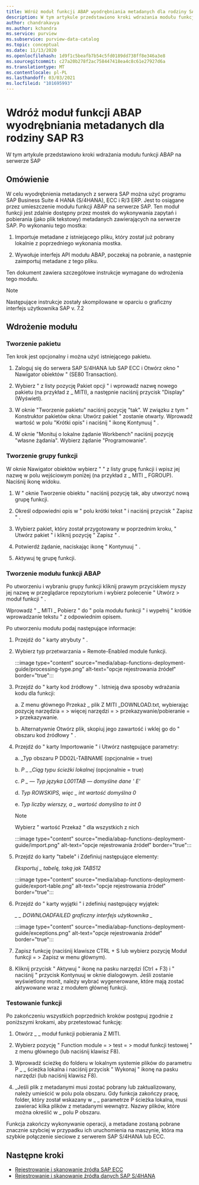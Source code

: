 ```yaml
---
title: Wdróż moduł funkcji ABAP wyodrębniania metadanych dla rodziny SAP R3 w usłudze Azure kontrolą
description: W tym artykule przedstawiono kroki wdrażania modułu funkcji ABAP na serwerze SAP
author: chandrakavya
ms.author: kchandra
ms.service: purview
ms.subservice: purview-data-catalog
ms.topic: conceptual
ms.date: 11/13/2020
ms.openlocfilehash: 1d9f1c5beafb7b54c5fd0189dd738ff8e346a3e8
ms.sourcegitcommit: c27a20b278f2ac758447418ea4c8c61e27927d6a
ms.translationtype: MT
ms.contentlocale: pl-PL
ms.lasthandoff: 03/03/2021
ms.locfileid: "101695993"
---
```

# <a name="deploy-the-metadata-extraction-abap-function-module-for-the-sap-r3-family-of-bridges"></a>Wdróż moduł funkcji ABAP wyodrębniania metadanych dla rodziny SAP R3 
W tym artykule przedstawiono kroki wdrażania modułu funkcji ABAP na serwerze SAP
## <a name="overview"></a>Omówienie 

W celu wyodrębnienia metadanych z serwera SAP można użyć programu SAP Business Suite 4 HANA (S/4HANA), ECC i R/3 ERP. Jest to osiągane przez umieszczenie modułu funkcji ABAP na serwerze SAP. Ten moduł funkcji jest zdalnie dostępny przez mostek do wykonywania zapytań i pobierania (jako plik tekstowy) metadanych zawierających na serwerze SAP.
Po wykonaniu tego mostka:

1.  Importuje metadane z istniejącego pliku, który został już pobrany lokalnie z poprzedniego wykonania mostka.

2.  Wywołuje interfejs API modułu ABAP, poczekaj na pobranie, a następnie zaimportuj metadane z tego pliku.

Ten dokument zawiera szczegółowe instrukcje wymagane do wdrożenia tego modułu.

> [!Note] 
>Następujące instrukcje zostały skompilowane w oparciu o graficzny interfejs użytkownika SAP v. 7.2

## <a name="deployment-of-the-module"></a>Wdrożenie modułu 

### <a name="create-a-package"></a>Tworzenie pakietu 

Ten krok jest opcjonalny i można użyć istniejącego pakietu.

1.  Zaloguj się do serwera SAP S/4HANA lub SAP ECC i Otwórz okno \" Nawigator obiektów \" (SE80 Transaction).

2.  Wybierz \" z listy pozycję Pakiet opcji \" i wprowadź nazwę nowego pakietu (na przykład z \_ MITI), a następnie naciśnij przycisk "Display" (Wyświetl).

3.  W oknie "Tworzenie pakietu" naciśnij pozycję "tak". W związku z tym \" Konstruktor pakietów okna: Utwórz pakiet \" zostanie otwarty. Wprowadź wartość w polu "Krótki opis" i naciśnij \" ikonę Kontynuuj \" .

4.  W oknie "Monituj o lokalne żądanie Workbench" naciśnij pozycję "własne żądania". Wybierz żądanie "Programowanie".

### <a name="create-a-function-group"></a>Tworzenie grupy funkcji 

W oknie Nawigator obiektów wybierz \" \" z listy grupę funkcji i wpisz jej nazwę w polu wejściowym poniżej (na przykład z \_ MITI \_ FGROUP). Naciśnij ikonę widoku.

1.  W \" oknie Tworzenie obiektu \" naciśnij pozycję tak, aby utworzyć nową grupę funkcji.

2.  Określ odpowiedni opis w \" polu krótki tekst \" i naciśnij przycisk \" Zapisz \" .

3.  Wybierz pakiet, który został przygotowany w poprzednim kroku, \" Utwórz pakiet \" i kliknij pozycję \" Zapisz \" .

4.  Potwierdź żądanie, naciskając ikonę \" Kontynuuj \" .

5.  Aktywuj tę grupę funkcji.

### <a name="create-the-abap-function-module"></a>Tworzenie modułu funkcji ABAP 

Po utworzeniu i wybraniu grupy funkcji kliknij prawym przyciskiem myszy jej nazwę w przeglądarce repozytorium i wybierz polecenie \" Utwórz \> moduł funkcji \" .

Wprowadź \" \_ MITI \_ Pobierz \" do \" pola modułu funkcji \" i wypełnij \" krótkie wprowadzanie tekstu \" z odpowiednim opisem.

Po utworzeniu modułu podaj następujące informacje:

1.  Przejdź do \" karty atrybuty \" .

2.  Wybierz typ przetwarzania = Remote-Enabled module funkcji.

    :::image type="content" source="media/abap-functions-deployment-guide/processing-type.png" alt-text="opcje rejestrowania źródeł" border="true":::

3.  Przejdź do \" karty kod źródłowy \" . Istnieją dwa sposoby wdrażania kodu dla funkcji:

    a.  Z menu głównego Przekaż \_ plik Z MITI \_DOWNLOAD.txt, wybierając pozycję narzędzia = \> więcej narzędzi = \> przekazywanie/pobieranie = \> przekazywanie.

    b.  Alternatywnie Otwórz plik, skopiuj jego zawartość i wklej go do \" obszaru kod źródłowy \" .

4.  Przejdź do \" karty Importowanie \" i Utwórz następujące parametry:

    a.  \_Typ obszaru P DD02L-TABNAME (opcjonalnie = true)

    b.  *P \_ \_Ciąg typu ścieżki lokalnej* (opcjonalnie = true)

    c.  *P \_ — Typ języka L001TAB — domyślne dane \' E\'*

    d.  *Typ ROWSKIPS, więc \_ int wartość domyślna 0*

    e.  *Typ liczby wierszy, a \_ wartość domyślna to int 0*

    > [!Note]
    > Wybierz \" wartość Przekaż \" dla wszystkich z nich

    :::image type="content" source="media/abap-functions-deployment-guide/import.png" alt-text="opcje rejestrowania źródeł" border="true":::

5.  Przejdź do karty "tabele" i Zdefiniuj następujące elementy:

    *Eksportuj \_ tabelę, taką jak TAB512*

    :::image type="content" source="media/abap-functions-deployment-guide/export-table.png" alt-text="opcje rejestrowania źródeł" border="true":::

6.  Przejdź do \" karty wyjątki \" i zdefiniuj następujący wyjątek:

    *\_ \_ DOWNLOADFAILED graficzny interfejs użytkownika \_*

    :::image type="content" source="media/abap-functions-deployment-guide/exceptions.png" alt-text="opcje rejestrowania źródeł" border="true":::

7.  Zapisz funkcję (naciśnij klawisze CTRL + S lub wybierz pozycję Moduł funkcji = \> Zapisz w menu głównym).

8.  Kliknij przycisk \" Aktywuj \" ikonę na pasku narzędzi (Ctrl + F3) i \" naciśnij \" przycisk Kontynuuj w oknie dialogowym. Jeśli zostanie wyświetlony monit, należy wybrać wygenerowane, które mają zostać aktywowane wraz z modułem głównej funkcji.

### <a name="testing-the-function"></a>Testowanie funkcji 

Po zakończeniu wszystkich poprzednich kroków postępuj zgodnie z poniższymi krokami, aby przetestować funkcję:

1.  Otwórz \_ \_ moduł funkcji pobierania Z MITI.

2.  Wybierz pozycję \" Function module = \> test = \> moduł funkcji testowej \" z menu głównego (lub naciśnij klawisz F8).

3.  Wprowadź ścieżkę do folderu w lokalnym systemie plików do parametru P \_ \_ ścieżka lokalna i naciśnij przycisk \" Wykonaj \" ikonę na pasku narzędzi (lub naciśnij klawisz F8).

4.  \_Jeśli plik z metadanymi musi zostać pobrany lub zaktualizowany, należy umieścić w polu pola obszaru. Gdy funkcja zakończy pracę, folder, który został wskazany w \_ \_ parametrze P ścieżka lokalna, musi zawierać kilka plików z metadanymi wewnątrz. Nazwy plików, które można określić w \_ polu P obszaru.

Funkcja zakończy wykonywanie operacji, a metadane zostaną pobrane znacznie szybciej w przypadku ich uruchomienia na maszynie, która ma szybkie połączenie sieciowe z serwerem SAP S/4HANA lub ECC.

## <a name="next-steps"></a>Następne kroki

- [Rejestrowanie i skanowanie źródła SAP ECC](register-scan-sapecc-source.md)
- [Rejestrowanie i skanowanie źródła danych SAP S/4HANA](register-scan-saps4hana-source.md)